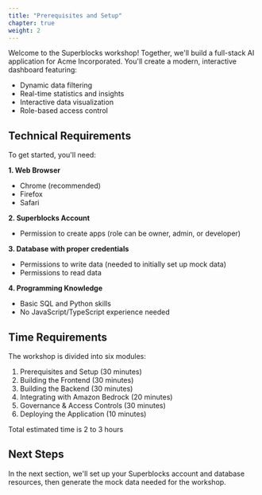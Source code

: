 ```yaml
---
title: "Prerequisites and Setup"
chapter: true
weight: 2
---
```


Welcome to the Superblocks workshop! Together, we'll build a full-stack AI application for Acme Incorporated. You'll create a modern, interactive dashboard featuring:

- Dynamic data filtering
- Real-time statistics and insights
- Interactive data visualization
- Role-based access control

## Technical Requirements

To get started, you'll need:

**1. Web Browser**

- Chrome (recommended)
- Firefox
- Safari

**2. Superblocks Account**

- Permission to create apps (role can be owner, admin, or developer)

**3. Database with proper credentials**

- Permissions to write data (needed to initially set up mock data)
- Permissions to read data

**4. Programming Knowledge**

- Basic SQL and Python skills
- No JavaScript/TypeScript experience needed

## Time Requirements

The workshop is divided into six modules:

1. Prerequisites and Setup (30 minutes)
2. Building the Frontend (30 minutes)
3. Building the Backend (30 minutes)
4. Integrating with Amazon Bedrock (20 minutes)
5. Governance & Access Controls (30 minutes)
6. Deploying the Application (10 minutes)

Total estimated time is 2 to 3 hours

## Next Steps

In the next section, we'll set up your Superblocks account and database resources, then generate the mock data needed for the workshop.
